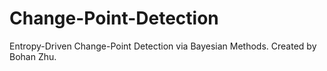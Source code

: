 # Change-Point-Detection
Entropy-Driven Change-Point Detection via Bayesian Methods. Created by Bohan Zhu.